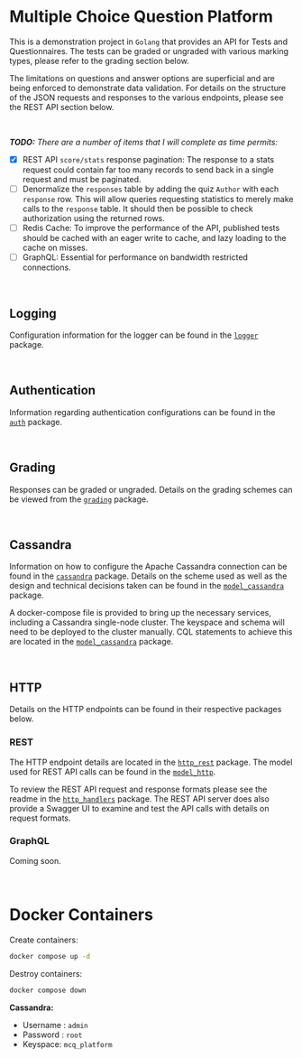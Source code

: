 # Multiple Choice Question Platform

This is a demonstration project in `Golang` that provides an API for Tests and Questionnaires. The tests can be graded
or ungraded with various marking types, please refer to the grading section below.

The limitations on questions and answer options are superficial and are being enforced to demonstrate data validation.
For details on the structure of the JSON requests and responses to the various endpoints, please see the REST API section
below.

<br/>

**_TODO:_** _There are a number of items that I will complete as time permits:_

- [x] REST API `score/stats` response pagination: The response to a stats request could contain far too many records to 
      send back in a single request and must be paginated.
- [ ] Denormalize the `responses` table by adding the quiz `Author` with each `response` row. This will allow queries
      requesting statistics to merely make calls to the `response` table. It should then be possible to check
      authorization using the returned rows.
- [ ] Redis Cache: To improve the performance of the API, published tests should be cached with an eager write to cache, 
      and lazy loading to the cache on misses.
- [ ] GraphQL: Essential for performance on bandwidth restricted connections.

<br/>

## Logging

Configuration information for the logger can be found in the [`logger`](pkg/logger) package.

<br/>

## Authentication

Information regarding authentication configurations can be found in the [`auth`](pkg/auth) package.

<br/>

## Grading

Responses can be graded or ungraded. Details on the grading schemes can be viewed from the [`grading`](pkg/grading) package.

<br/>

## Cassandra

Information on how to configure the Apache Cassandra connection can be found in the [`cassandra`](pkg/cassandra) package.
Details on the scheme used as well as the design and technical decisions taken can be found in the
[`model_cassandra`](pkg/model/cassandra) package.

A docker-compose file is provided to bring up the necessary services, including a Cassandra single-node cluster. The
keyspace and schema will need to be deployed to the cluster manually. CQL statements to achieve this are located in the
[`model_cassandra`](pkg/model/cassandra) package.

<br/>

## HTTP

Details on the HTTP endpoints can be found in their respective packages below. 

### REST

The HTTP endpoint details are located in the [`http_rest`](pkg/http/rest) package. The model used for REST API calls can
be found in the [`model_http`](pkg/model/http).

To review the REST API request and response formats please see the readme in the [`http_handlers`](pkg/http/rest/handlers)
package. The REST API server does also provide a Swagger UI to examine and test the API calls with details on request
formats.

### GraphQL

Coming soon.

<br/>

# Docker Containers

Create containers:
```bash
docker compose up -d
```

Destroy containers:
```bash
docker compose down
```

**Cassandra:**
- Username : `admin`
- Password : `root`
- Keyspace: `mcq_platform`
